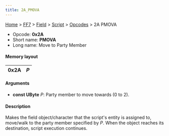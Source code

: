 ```yaml
---
title: 2A_PMOVA
---
```


[Home](../../../../Main_Page.md) > [FF7](../../../../FF7.md) > [Field](../../../Field.md) > [Script](../../Script.md) > [Opcodes](../Opcodes.md) > 2A PMOVA

-   Opcode: **0x2A**
-   Short name: **PMOVA**
-   Long name: Move to Party Member

#### Memory layout

| 0x2A | *P* |
|------|-----|

#### Arguments

-   **const UByte** *P*: Party member to move towards (0 to 2).

#### Description

Makes the field object/character that the script's entity is assigned to, move/walk to the party member specified by *P*. When the object reaches its destination, script execution continues.

